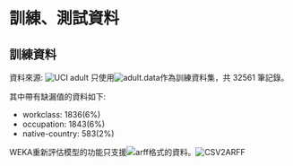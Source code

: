 # 訓練、測試資料

## 訓練資料
資料來源: ![UCI adult](https://archive.ics.uci.edu/ml/datasets/Adult)
只使用![adult.data](https://archive.ics.uci.edu/ml/machine-learning-databases/adult/adult.data)作為訓練資料集，共 32561 筆記錄。

其中帶有缺漏值的資料如下:
* workclass: 1836(6%)
* occupation: 1843(6%)
* native-country: 583(2%)

WEKA重新評估模型的功能只支援![arff格式](https://weka.wikispaces.com/ARFF+%28stable+version%29)的資料。![CSV2ARFF](http://ikuz.eu/csv2arff/)

